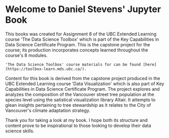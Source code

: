# Welcome to Daniel Stevens' Jupyter Book 

This books was created for Assignment 8 of the UBC Extended Learning course 'The Data Science Toolbox' which is part of the Key Capabilities in Data Science Certificate Program. This is the capstone project for the course; its production incorporates concepts learned throughout the course's 8 modules.

```{tip}
'The Data Science Toolbox' course materials for can be found [here](https://toolbox-learn.mds.ubc.ca/).
```

Content for this book is derived from the capstone project produced in the UBC Extended Learning course 'Data Visualization' which is also part of Key Capabilities in Data Science Certificate Program. The project explores and analyzes the composition of the Vancouver street tree population at the species level using the satistical visualization library Altair. It attempts to glean insights pertaining to tree stewardship as it relates to the City of Vancouver's climate adaptation strategy.

Thank you for taking a look at my book. I hope both its structure and content prove to be inspirational to those looking to develop their data science skills.
